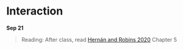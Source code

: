 
# Interaction

**Sep 21**

> Reading: After class, read [Hernán and Robins 2020](https://www.hsph.harvard.edu/miguel-hernan/causal-inference-book/) Chapter 5

